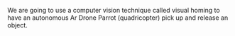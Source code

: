 We are going to use a computer vision technique called visual homing to have an autonomous Ar Drone Parrot (quadricopter) pick up and release an object.
